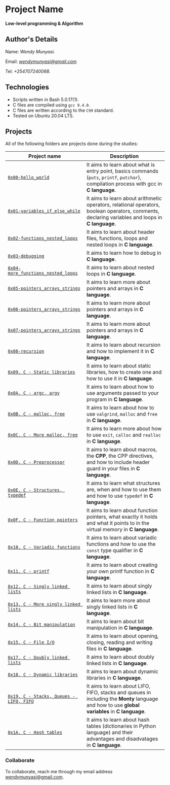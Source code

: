 # Project Name
**Low-level programming & Algorithm**

## Author's Details
Name: *Wendy Munyasi.*

Email: *wendymunyasi@gmail.com*

Tel: *+254707240068.*

## Technologies
* Scripts written in Bash 5.0.17(1).
* C files are compiled using `gcc 9.4.0`.
* C files are written according to the `C99` standard.
* Tested on Ubuntu 20.04 LTS.

## Projects
All of the following folders are projects done during the studies:

| Project name | Description |
| ------------ | ----------- |
| [`0x00-hello_world`](https://github.com/wendymunyasi/alx-low_level_programming/tree/master/0x00-hello_world) | It aims to learn about what is entry point, basics commands (`puts`, `printf`, `putchar`), compilation process with gcc in **C language**.|
| [`0x01-variables_if_else_while`](https://github.com/wendymunyasi/alx-low_level_programming/tree/master/0x01-variables_if_else_while) | It aims to learn about arithmetic operators, relational operators, boolean operators, comments, declaring variables and loops in **C language**.|
| [`0x02-functions_nested_loops`](https://github.com/wendymunyasi/alx-low_level_programming/tree/master/0x02-functions_nested_loops) | It aims to learn about header files, functions, loops and nested loops in **C language**.|
| [`0x03-debugging`](https://github.com/wendymunyasi/alx-low_level_programming/tree/master/0x03-debugging) | It aims to learn how to debug in **C language**.|
| [`0x04-more_functions_nested_loops`](https://github.com/wendymunyasi/alx-low_level_programming/tree/master/0x04-more_functions_nested_loops) | It aims to learn about nested loops in **C language**.|
| [`0x05-pointers_arrays_strings`](https://github.com/wendymunyasi/alx-low_level_programming/tree/master/0x05-pointers_arrays_strings) | It aims to learn more about pointers and arrays in **C language**.|
| [`0x06-pointers_arrays_strings`](https://github.com/wendymunyasi/alx-low_level_programming/tree/master/0x06-pointers_arrays_strings) | It aims to learn more about pointers and arrays in **C language**.|
| [`0x07-pointers_arrays_strings`](https://github.com/wendymunyasi/alx-low_level_programming/tree/master/0x07-pointers_arrays_strings) | It aims to learn more about pointers and arrays in **C language**.|
| [`0x08-recursion`](https://github.com/wendymunyasi/alx-low_level_programming/tree/master/0x08-recursion) | It aims to learn about recursion and how to implement it in **C language**.|
| [`0x09. C - Static libraries`](https://github.com/wendymunyasi/alx-low_level_programming/tree/master/0x09-static_libraries) | It aims to learn about static libraries, how to create one and how to use it in **C language**.|
| [`0x0A. C - argc, argv`](https://github.com/wendymunyasi/alx-low_level_programming/tree/master/0x0A-argc_argv) | It aims to learn about how to use arguments passed to your program in **C language**.|
| [`0x0B. C - malloc, free`](https://github.com/wendymunyasi/alx-low_level_programming/tree/master/0x0B-malloc_free) | It aims to learn about how to use `valgrind`, `malloc` and `free` in **C language**.|
| [`0x0C. C - More malloc, free`](https://github.com/wendymunyasi/alx-low_level_programming/tree/master/0x0C-more_malloc_free) | It aims to learn more about how to use `exit`, `calloc` and `realloc` in **C language**.|
| [`0x0D. C - Preprocessor`](https://github.com/wendymunyasi/alx-low_level_programming/tree/master/0x0D-preprocessor) | It aims to learn about macros, the **CPP**, the CPP directives, and how to include header guard in your files in **C language**.|
| [`0x0E. C - Structures, typedef`](https://github.com/wendymunyasi/alx-low_level_programming/tree/master/0x0E-structures_typedef) | It aims to learn what structures are, when and how to use them and how to use `typedef` in **C language**.|
| [`0x0F. C - Function pointers`](https://github.com/wendymunyasi/alx-low_level_programming/tree/master/0x0F-function_pointers) | It aims to learn about function pointers, what exactly it holds and what it points to in the virtual memory in **C language**.|
| [`0x10. C - Variadic functions`](https://github.com/wendymunyasi/alx-low_level_programming/tree/master/0x10-variadic_functions) | It aims to learn about variadic functions and how to use the `const` type qualifier in **C language**.|
| [`0x11. C - printf`](https://github.com/wendymunyasi/printf) | It aims to learn about creating your own printf function in **C language**.|
| [`0x12. C - Singly linked lists`](https://github.com/wendymunyasi/alx-low_level_programming/tree/master/0x12-singly_linked_lists) | It aims to learn about singly linked lists in **C language**.|
| [`0x13. C - More singly linked lists`](https://github.com/wendymunyasi/alx-low_level_programming/tree/master/0x13-more_singly_linked_lists) | It aims to learn more about singly linked lists in **C language**.|
| [`0x14. C - Bit manipulation`](https://github.com/wendymunyasi/alx-low_level_programming/tree/master/0x14-bit_manipulation) | It aims to learn about bit manipulation in **C language**.|
| [`0x15. C - File I/O`](https://github.com/wendymunyasi/alx-low_level_programming/tree/master/0x15-file_io) | It aims to learn about opening, closing, reading and writing files in **C language**.|
| [`0x17. C - Doubly linked lists`](https://github.com/wendymunyasi/alx-low_level_programming/tree/master/0x15-file_io) | It aims to learn about doubly linked lists in **C language**.|
| [`0x18. C - Dynamic libraries`](https://github.com/wendymunyasi/alx-low_level_programming/tree/master/0x18-dynamic_libraries) | It aims to learn about dynamic libraries in **C language**.|
| [`0x19. C - Stacks, Queues - LIFO, FIFO`](https://github.com/wendymunyasi/monty) | It aims to learn about LIFO, FIFO, stacks and queues in including the **Monty** language and how to use **global variables** in **C language**.|
| [`0x1A. C - Hash tables`](https://github.com/wendymunyasi/alx-low_level_programming/tree/master/0x1A-hash_tables) | It aims to learn about hash tables (dictionaries in Python language) and their advantages and disadvatages in **C language**.|

### Collaborate

To collaborate, reach me through my email address wendymunyasi@gmail.com.
